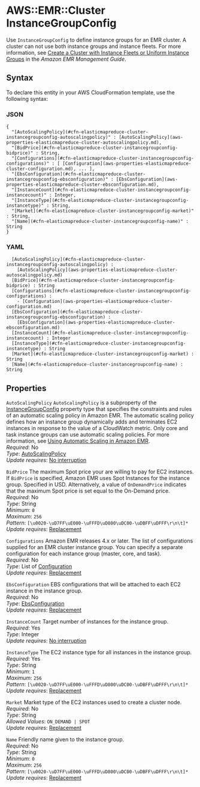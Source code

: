 # AWS::EMR::Cluster InstanceGroupConfig<a name="aws-properties-elasticmapreduce-cluster-instancegroupconfig"></a>

Use `InstanceGroupConfig` to define instance groups for an EMR cluster\. A cluster can not use both instance groups and instance fleets\. For more information, see [Create a Cluster with Instance Fleets or Uniform Instance Groups](https://docs.aws.amazon.com/emr/latest/ManagementGuide/emr-instance-group-configuration.html) in the *Amazon EMR Management Guide*\.

## Syntax<a name="aws-properties-elasticmapreduce-cluster-instancegroupconfig-syntax"></a>

To declare this entity in your AWS CloudFormation template, use the following syntax:

### JSON<a name="aws-properties-elasticmapreduce-cluster-instancegroupconfig-syntax.json"></a>

```
{
  "[AutoScalingPolicy](#cfn-elasticmapreduce-cluster-instancegroupconfig-autoscalingpolicy)" : [AutoScalingPolicy](aws-properties-elasticmapreduce-cluster-autoscalingpolicy.md),
  "[BidPrice](#cfn-elasticmapreduce-cluster-instancegroupconfig-bidprice)" : String,
  "[Configurations](#cfn-elasticmapreduce-cluster-instancegroupconfig-configurations)" : [ [Configuration](aws-properties-elasticmapreduce-cluster-configuration.md), ... ],
  "[EbsConfiguration](#cfn-elasticmapreduce-cluster-instancegroupconfig-ebsconfiguration)" : [EbsConfiguration](aws-properties-elasticmapreduce-cluster-ebsconfiguration.md),
  "[InstanceCount](#cfn-elasticmapreduce-cluster-instancegroupconfig-instancecount)" : Integer,
  "[InstanceType](#cfn-elasticmapreduce-cluster-instancegroupconfig-instancetype)" : String,
  "[Market](#cfn-elasticmapreduce-cluster-instancegroupconfig-market)" : String,
  "[Name](#cfn-elasticmapreduce-cluster-instancegroupconfig-name)" : String
}
```

### YAML<a name="aws-properties-elasticmapreduce-cluster-instancegroupconfig-syntax.yaml"></a>

```
﻿  [AutoScalingPolicy](#cfn-elasticmapreduce-cluster-instancegroupconfig-autoscalingpolicy) : 
    [AutoScalingPolicy](aws-properties-elasticmapreduce-cluster-autoscalingpolicy.md)
﻿  [BidPrice](#cfn-elasticmapreduce-cluster-instancegroupconfig-bidprice) : String
﻿  [Configurations](#cfn-elasticmapreduce-cluster-instancegroupconfig-configurations) : 
    - [Configuration](aws-properties-elasticmapreduce-cluster-configuration.md)
﻿  [EbsConfiguration](#cfn-elasticmapreduce-cluster-instancegroupconfig-ebsconfiguration) : 
    [EbsConfiguration](aws-properties-elasticmapreduce-cluster-ebsconfiguration.md)
﻿  [InstanceCount](#cfn-elasticmapreduce-cluster-instancegroupconfig-instancecount) : Integer
﻿  [InstanceType](#cfn-elasticmapreduce-cluster-instancegroupconfig-instancetype) : String
﻿  [Market](#cfn-elasticmapreduce-cluster-instancegroupconfig-market) : String
﻿  [Name](#cfn-elasticmapreduce-cluster-instancegroupconfig-name) : String
```

## Properties<a name="aws-properties-elasticmapreduce-cluster-instancegroupconfig-properties"></a>

`AutoScalingPolicy`  <a name="cfn-elasticmapreduce-cluster-instancegroupconfig-autoscalingpolicy"></a>
`AutoScalingPolicy` is a subproperty of the [InstanceGroupConfig](https://docs.aws.amazon.com/AWSCloudFormation/latest/UserGuide/aws-properties-emr-cluster-jobflowinstancesconfig-instancegroupconfig.html) property type that specifies the constraints and rules of an automatic scaling policy in Amazon EMR\. The automatic scaling policy defines how an instance group dynamically adds and terminates EC2 instances in response to the value of a CloudWatch metric\. Only core and task instance groups can use automatic scaling policies\. For more information, see [Using Automatic Scaling in Amazon EMR](https://docs.aws.amazon.com/emr/latest/ManagementGuide/emr-automatic-scaling.html)\.  
*Required*: No  
*Type*: [AutoScalingPolicy](aws-properties-elasticmapreduce-cluster-autoscalingpolicy.md)  
*Update requires*: [No interruption](https://docs.aws.amazon.com/AWSCloudFormation/latest/UserGuide/using-cfn-updating-stacks-update-behaviors.html#update-no-interrupt)

`BidPrice`  <a name="cfn-elasticmapreduce-cluster-instancegroupconfig-bidprice"></a>
The maximum Spot price your are willing to pay for EC2 instances\.  
If `BidPrice` is specified, Amazon EMR uses Spot Instances for the instance group\. Specified in USD\. Alternatively, a value of `OnDemandPrice` indicates that the maximum Spot price is set equal to the On\-Demand price\.  
*Required*: No  
*Type*: String  
*Minimum*: `0`  
*Maximum*: `256`  
*Pattern*: `[\u0020-\uD7FF\uE000-\uFFFD\uD800\uDC00-\uDBFF\uDFFF\r\n\t]*`  
*Update requires*: [Replacement](https://docs.aws.amazon.com/AWSCloudFormation/latest/UserGuide/using-cfn-updating-stacks-update-behaviors.html#update-replacement)

`Configurations`  <a name="cfn-elasticmapreduce-cluster-instancegroupconfig-configurations"></a>
Amazon EMR releases 4\.x or later\.
The list of configurations supplied for an EMR cluster instance group\. You can specify a separate configuration for each instance group \(master, core, and task\)\.  
*Required*: No  
*Type*: List of [Configuration](aws-properties-elasticmapreduce-cluster-configuration.md)  
*Update requires*: [Replacement](https://docs.aws.amazon.com/AWSCloudFormation/latest/UserGuide/using-cfn-updating-stacks-update-behaviors.html#update-replacement)

`EbsConfiguration`  <a name="cfn-elasticmapreduce-cluster-instancegroupconfig-ebsconfiguration"></a>
EBS configurations that will be attached to each EC2 instance in the instance group\.  
*Required*: No  
*Type*: [EbsConfiguration](aws-properties-elasticmapreduce-cluster-ebsconfiguration.md)  
*Update requires*: [Replacement](https://docs.aws.amazon.com/AWSCloudFormation/latest/UserGuide/using-cfn-updating-stacks-update-behaviors.html#update-replacement)

`InstanceCount`  <a name="cfn-elasticmapreduce-cluster-instancegroupconfig-instancecount"></a>
Target number of instances for the instance group\.  
*Required*: Yes  
*Type*: Integer  
*Update requires*: [No interruption](https://docs.aws.amazon.com/AWSCloudFormation/latest/UserGuide/using-cfn-updating-stacks-update-behaviors.html#update-no-interrupt)

`InstanceType`  <a name="cfn-elasticmapreduce-cluster-instancegroupconfig-instancetype"></a>
The EC2 instance type for all instances in the instance group\.  
*Required*: Yes  
*Type*: String  
*Minimum*: `1`  
*Maximum*: `256`  
*Pattern*: `[\u0020-\uD7FF\uE000-\uFFFD\uD800\uDC00-\uDBFF\uDFFF\r\n\t]*`  
*Update requires*: [Replacement](https://docs.aws.amazon.com/AWSCloudFormation/latest/UserGuide/using-cfn-updating-stacks-update-behaviors.html#update-replacement)

`Market`  <a name="cfn-elasticmapreduce-cluster-instancegroupconfig-market"></a>
Market type of the EC2 instances used to create a cluster node\.  
*Required*: No  
*Type*: String  
*Allowed Values*: `ON_DEMAND | SPOT`  
*Update requires*: [Replacement](https://docs.aws.amazon.com/AWSCloudFormation/latest/UserGuide/using-cfn-updating-stacks-update-behaviors.html#update-replacement)

`Name`  <a name="cfn-elasticmapreduce-cluster-instancegroupconfig-name"></a>
Friendly name given to the instance group\.  
*Required*: No  
*Type*: String  
*Minimum*: `0`  
*Maximum*: `256`  
*Pattern*: `[\u0020-\uD7FF\uE000-\uFFFD\uD800\uDC00-\uDBFF\uDFFF\r\n\t]*`  
*Update requires*: [Replacement](https://docs.aws.amazon.com/AWSCloudFormation/latest/UserGuide/using-cfn-updating-stacks-update-behaviors.html#update-replacement)